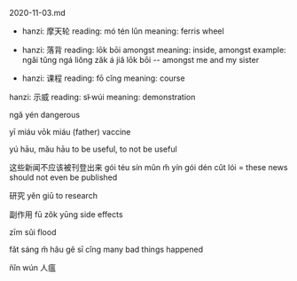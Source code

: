 2020-11-03.md

- hanzi: 摩天轮 reading: mó tén lǔn meaning: ferris wheel

- hanzi: 落背 reading: lōk bōi amongst meaning: inside, amongst example: ngǎi
  tǔng ngá liông zǎk á jiâ lōk bōi -- amongst me and my sister

- hanzi: 课程 reading: fō cǐng meaning: course

hanzi: 示威 reading: sī̵ wúi meaning: demonstration

ngǎ yén dangerous

yī miáu vōk miáu (father) vaccine

yú hāu, mǎu hāu to be useful, to not be useful

这些新闻不应该被刊登出来 gói téu sín mǔn m̌ yín gói dén cǔt lói = these news
should not even be published

研究 yěn giū to research

副作用 fū zǒk yūng side effects

zīm sûi flood

fǎt sáng m̌ hâu gê sī cǐng many bad things happened

ñǐn wún 人瘟
